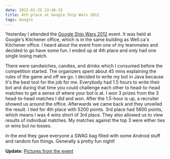 ```yaml
---
date: 2012-01-25 23:46:15
title: 4th place at Google Ship Wars 2012
tags: Google
---
```

Yesterday I attended the [Google Ship Wars 2012][1] event. It was held at
Google's Kitchener office, which is in the same building as Well.ca's Kitchener
office. I heard about the event from one of my teammates and decided to go have
some fun. I ended up at 4th place and only had one single losing match.

There were sandwiches, candies, and drinks which I consumed before the
competition started. The organizers spent about 45 mins explaining the rules of
the game and off we go. I decided to write my bot in Java because it's the best
tool for the job for me. Everybody had 1.5 hours to write their bot and during
that time you could challenge each other to head-to-head matches to get a sense
of where your bot is at. I won 3 prizes from the 3 head-to-head matches I did
and won. After the 1.5-hour is up, a recruiter showed us around the office.
Afterwards we came back and they unveiled the result. I tied for 4th place with
5200 points. 3rd place had 5600 points, which means I was 4 wins short of 3rd
place. They also allowed us to view results of individual matches. My matches
against the top 3 were either ties or wins but no losses.

In the end they gave everyone a SWAG bag filled with some Android stuff and
random fun things. Generally a pretty fun night!

**Update:** [Pictures from the event][2]

  [1]: https://sites.google.com/site/shipwars2012/
  [2]: https://picasaweb.google.com/101707065460104211289/ShipWarsWAT2012
